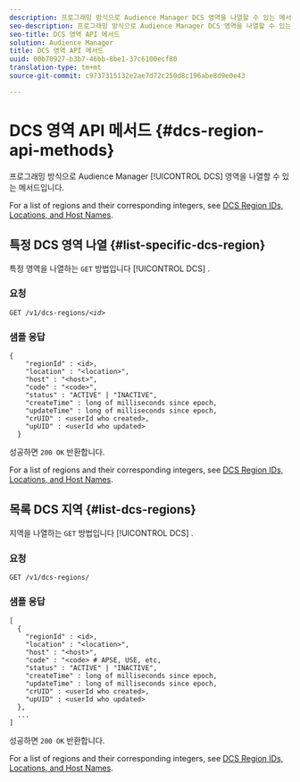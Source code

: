 ```yaml
---
description: 프로그래밍 방식으로 Audience Manager DCS 영역을 나열할 수 있는 메서드입니다.
seo-description: 프로그래밍 방식으로 Audience Manager DCS 영역을 나열할 수 있는 메서드입니다.
seo-title: DCS 영역 API 메서드
solution: Audience Manager
title: DCS 영역 API 메서드
uuid: 00b70927-b3b7-46bb-8be1-37c6100ecf80
translation-type: tm+mt
source-git-commit: c9737315132e2ae7d72c250d8c196abe8d9e0e43

---
```



# DCS 영역 API 메서드 {#dcs-region-api-methods}

프로그래밍 방식으로 Audience Manager [!UICONTROL DCS] 영역을 나열할 수 있는 메서드입니다.

<!-- c_rest_api_regions.xml -->

For a list of regions and their corresponding integers, see [DCS Region IDs, Locations, and Host Names](../../api/dcs-intro/dcs-api-reference/dcs-regions.md).

## 특정 DCS 영역 나열 {#list-specific-dcs-region}

특정 영역을 나열하는 `GET` 방법입니다 [!UICONTROL DCS] .

<!-- r_rest_api_regions_list_specific.xml -->

### 요청

`GET /v1/dcs-regions/`*`<id>`*

### 샘플 응답

```
{ 
    "regionId" : <id>, 
    "location" : "<location>",
    "host" : "<host>",
    "code" : "<code>",
    "status" : "ACTIVE" | "INACTIVE",
    "createTime" : long of milliseconds since epoch,
    "updateTime" : long of milliseconds since epoch,
    "crUID" : <userId who created>,
    "upUID" : <userId who updated>
  }
```

성공하면 `200 OK` 반환합니다.

For a list of regions and their corresponding integers, see [DCS Region IDs, Locations, and Host Names](../../api/dcs-intro/dcs-api-reference/dcs-regions.md).

## 목록 DCS 지역 {#list-dcs-regions}

지역을 나열하는 `GET` 방법입니다 [!UICONTROL DCS] .

<!-- r_rest_api_regions_list.xml -->

### 요청

`GET /v1/dcs-regions/`

### 샘플 응답

```
[
  { 
    "regionId" : <id>, 
    "location" : "<location>",
    "host" : "<host>",
    "code" : "<code> # APSE, USE, etc,
    "status" : "ACTIVE" | "INACTIVE",
    "createTime" : long of milliseconds since epoch,
    "updateTime" : long of milliseconds since epoch,
    "crUID" : <userId who created>,
    "upUID" : <userId who updated>
  },
  ...
]
```

성공하면 `200 OK` 반환합니다.

For a list of regions and their corresponding integers, see [DCS Region IDs, Locations, and Host Names](../../api/dcs-intro/dcs-api-reference/dcs-regions.md).
